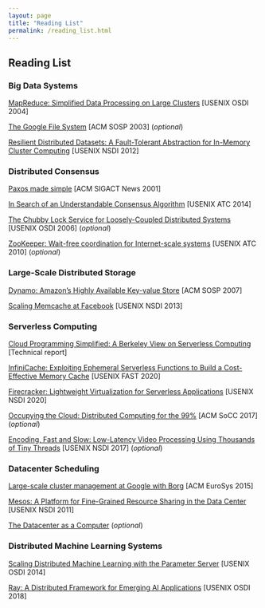 ```yaml
---
layout: page
title: "Reading List"
permalink: /reading_list.html
---
```


## Reading List


### Big Data Systems

[MapReduce: Simplified Data Processing on Large Clusters](./docs/mapreduce_osdi04.pdf) [USENIX OSDI 2004]

[The Google File System](./docs/gfs_sosp03.pdf) [ACM SOSP 2003] (*optional*)

[Resilient Distributed Datasets: A Fault-Tolerant Abstraction for In-Memory Cluster Computing](./docs/spark_nsdi12.pdf) [USENIX NSDI 2012]


### Distributed Consensus

[Paxos made simple](./docs/paxos_simple.pdf) [ACM SIGACT News 2001]

[In Search of an Understandable Consensus Algorithm](./docs/raft_atc14.pdf) [USENIX ATC 2014]

[The Chubby Lock Service for Loosely-Coupled Distributed Systems](./docs/chubby_osdi06.pdf) [USENIX OSDI 2006] (*optional*)

[ZooKeeper: Wait-free coordination for Internet-scale systems](./docs/zk_atc10.pdf) [USENIX ATC 2010] (*optional*)


### Large-Scale Distributed Storage

[Dynamo: Amazon’s Highly Available Key-value Store](./docs/dynamo_sosp07.pdf) [ACM SOSP 2007]

[Scaling Memcache at Facebook](./docs/memcache_nsdi13.pdf) [USENIX NSDI 2013]


### Serverless Computing

[Cloud Programming Simplified: A Berkeley View on Serverless Computing](./docs/berkeley_serverless.pdf) [Technical report]

[InfiniCache: Exploiting Ephemeral Serverless Functions to Build a Cost-Effective Memory Cache](https://www.usenix.org/conference/fast20/presentation/wang-ao) [USENIX FAST 2020]

[Firecracker: Lightweight Virtualization for Serverless Applications](https://www.usenix.org/conference/nsdi20/presentation/brooker-firecracker) [USENIX NSDI 2020]

[Occupying the Cloud: Distributed Computing for the 99%](./docs/pywren_socc17.pdf) [ACM SoCC 2017] (*optional*)

[Encoding, Fast and Slow: Low-Latency Video Processing Using Thousands of Tiny Threads](./docs/excamera_nsdi17.pdf) [USENIX NSDI 2017] (*optional*)


### Datacenter Scheduling

[Large-scale cluster management at Google with Borg](./docs/borg_eurosys15.pdf) [ACM EuroSys 2015]

[Mesos: A Platform for Fine-Grained Resource Sharing in the Data Center](./docs/mesos_nsdi11.pdf) [USENIX NSDI 2011]

[The Datacenter as a Computer](./docs/dc_computer.pdf) (*optional*)


### Distributed Machine Learning Systems

[Scaling Distributed Machine Learning with the Parameter Server](./docs/pserver_osdi14.pdf) [USENIX OSDI 2014]

[Ray: A Distributed Framework for Emerging AI Applications](./docs/ray_osdi18.pdf) [USENIX OSDI 2018]
